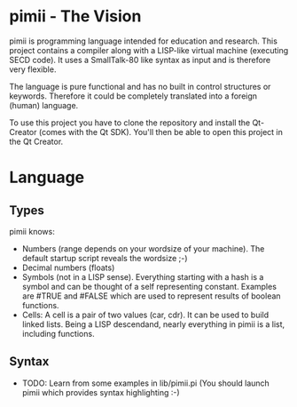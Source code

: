 # pimii - The Vision
pimii is programming language intended for education and research. This project contains a compiler along with a LISP-like virtual machine (executing SECD code). It uses a SmallTalk-80 like syntax as input and is therefore very flexible.

The language is pure functional and has no built in control structures or keywords. Therefore it could be completely translated into a foreign (human) language.

To use this project you have to clone the repository and install the Qt-Creator (comes with the Qt SDK). You'll then be able to open this project in the Qt Creator.

# Language

## Types
pimii knows:
- Numbers (range depends on your wordsize of your machine). The default startup script reveals the wordsize ;-)
- Decimal numbers (floats)
- Symbols (not in a LISP sense). Everything starting with a hash is a symbol and can be thought of a self representing constant. Examples are #TRUE and #FALSE which are used to represent results of boolean functions.
- Cells: A cell is a pair of two values (car, cdr). It can be used to build linked lists. Being a LISP descendand, nearly everything in pimii is a list, including functions.

## Syntax

- TODO: Learn from some examples in lib/pimii.pi (You should launch pimii which provides syntax highlighting :-)


